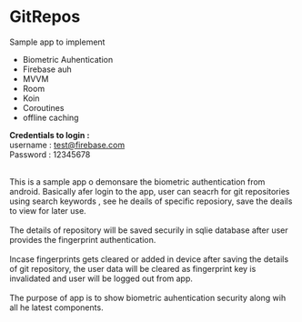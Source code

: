 # GitRepos
Sample app to implement 
<ul>
  <li>Biometric Auhentication</li>
  <li>Firebase auh</li>
  <li>MVVM</li>
  <li>Room</li>
  <li>Koin</li>
  <li>Coroutines </li>
  <li>offline caching</li> 
  </ul>

<b>Credentials to login : </b><br>
username : test@firebase.com<br>
Password : 12345678
<br><br>
<p>
This is a sample app o demonsare the biometric authentication from android. Basically afer login to the app, user can seacrh for git repositories using search keywords , see he deails of specific reposiory, save the deails to view for later use.
<br><br>
The details of repository will be saved securily in sqlie database after user provides the fingerprint authentication.
<br><br>
Incase fingerprints gets cleared or added in device after saving the details of git repository, the user data will be cleared as fingerprint key is invalidated and user will be logged out from app.
<br><br>
The purpose of app is to show biometric auhentication security along wih all he latest components.
</p>
